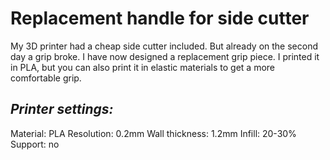 Replacement handle for side cutter
==================================

My 3D printer had a cheap side cutter included. But already on the second day a grip broke.
I have now designed a replacement grip piece. I printed it in PLA, but you can also print it in elastic materials to get a more comfortable grip.

_Printer settings:_
-------------------
Material: PLA
Resolution: 0.2mm
Wall thickness: 1.2mm
Infill: 20-30%
Support: no